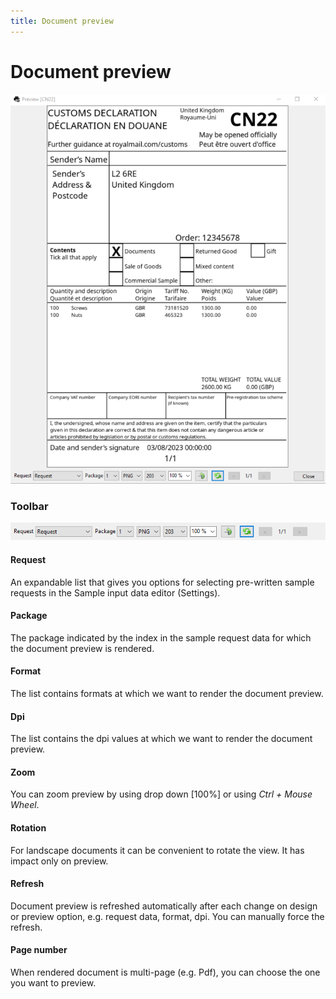 ```yaml
---
title: Document preview
---
```


# Document preview

![Preview](./images/preview-window.png)

### Toolbar

![Toolbar](images/preview-options.png)

#### Request

An expandable list that gives you options for selecting pre-written sample requests in the Sample input data editor (Settings).

#### Package

The package indicated by the index in the sample request data for which the document preview is rendered.

#### Format

The list contains formats at which we want to render the document preview.

#### Dpi

The list contains the dpi values at which we want to render the document preview.

####  Zoom
You can zoom preview by using drop down [100%] or using *Ctrl + Mouse Wheel*.

#### Rotation
For landscape documents it can be convenient to rotate the view. It has impact only on preview.

####  Refresh
Document preview is refreshed automatically after each change on design or preview option, e.g. request data, format, dpi. You can manually force the refresh.

#### Page number

When rendered document is multi-page (e.g. Pdf), you can choose the one you want to preview.  
